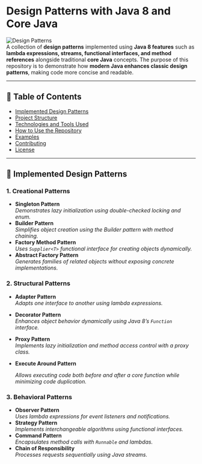 # **Design Patterns with Java 8 and Core Java**

![Design Patterns](https://img.shields.io/badge/Design%20Patterns-Java%208-blue.svg)  
A collection of **design patterns** implemented using **Java 8 features** such as **lambda expressions, streams, functional interfaces, and method references** alongside traditional **core Java** concepts. The purpose of this repository is to demonstrate how **modern Java enhances classic design patterns**, making code more concise and readable.

---

## 📖 **Table of Contents**
- [Implemented Design Patterns](#-implemented-design-patterns)
- [Project Structure](#-project-structure)
- [Technologies and Tools Used](#-technologies-and-tools-used)
- [How to Use the Repository](#-how-to-use-the-repository)
- [Examples](#-examples)
- [Contributing](#-contributing)
- [License](#-license)

---

## 🚀 **Implemented Design Patterns**

### 1. **Creational Patterns**
- **Singleton Pattern**  
  *Demonstrates lazy initialization using double-checked locking and enum.*
- **Builder Pattern**  
  *Simplifies object creation using the Builder pattern with method chaining.*
- **Factory Method Pattern**  
  *Uses `Supplier<T>` functional interface for creating objects dynamically.*
- **Abstract Factory Pattern**  
  *Generates families of related objects without exposing concrete implementations.*

### 2. **Structural Patterns**
- **Adapter Pattern**  
  *Adapts one interface to another using lambda expressions.*
- **Decorator Pattern**  
  *Enhances object behavior dynamically using Java 8’s `Function` interface.*
- **Proxy Pattern**  
  *Implements lazy initialization and method access control with a proxy class.*
- **Execute Around Pattern**

  *Allows executing code both before and after a core function while minimizing code duplication.*

### 3. **Behavioral Patterns**
- **Observer Pattern**  
  *Uses lambda expressions for event listeners and notifications.*
- **Strategy Pattern**  
  *Implements interchangeable algorithms using functional interfaces.*
- **Command Pattern**  
  *Encapsulates method calls with `Runnable` and lambdas.*
- **Chain of Responsibility**  
  *Processes requests sequentially using Java streams.*

